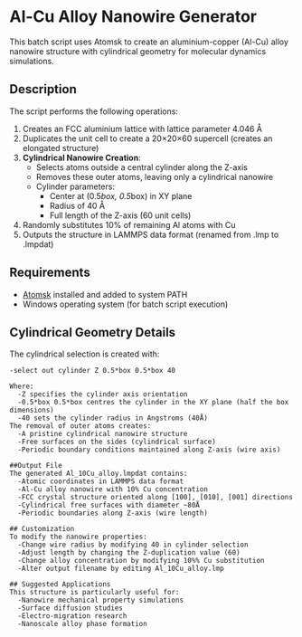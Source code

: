 # Al-Cu Alloy Nanowire Generator
This batch script uses Atomsk to create an aluminium-copper (Al-Cu) alloy nanowire structure with cylindrical geometry for molecular dynamics simulations.

## Description
The script performs the following operations:
1. Creates an FCC aluminium lattice with lattice parameter 4.046 Å
2. Duplicates the unit cell to create a 20×20×60 supercell (creates an elongated structure)
3. **Cylindrical Nanowire Creation**:
   - Selects atoms outside a central cylinder along the Z-axis
   - Removes these outer atoms, leaving only a cylindrical nanowire
   - Cylinder parameters:
     - Center at (0.5*box, 0.5*box) in XY plane
     - Radius of 40 Å
     - Full length of the Z-axis (60 unit cells)
4. Randomly substitutes 10% of remaining Al atoms with Cu
5. Outputs the structure in LAMMPS data format (renamed from .lmp to .lmpdat)

## Requirements
- [Atomsk](https://atomsk.univ-lille.fr/) installed and added to system PATH
- Windows operating system (for batch script execution)

## Cylindrical Geometry Details
The cylindrical selection is created with:
```atomsk
-select out cylinder Z 0.5*box 0.5*box 40

Where:
  -Z specifies the cylinder axis orientation
  -0.5*box 0.5*box centres the cylinder in the XY plane (half the box dimensions)
  -40 sets the cylinder radius in Angstroms (40Å)
The removal of outer atoms creates:
  -A pristine cylindrical nanowire structure
  -Free surfaces on the sides (cylindrical surface)
  -Periodic boundary conditions maintained along Z-axis (wire axis)

##Output File
The generated Al_10Cu_alloy.lmpdat contains:
  -Atomic coordinates in LAMMPS data format
  -Al-Cu alloy nanowire with 10% Cu concentration
  -FCC crystal structure oriented along [100], [010], [001] directions
  -Cylindrical free surfaces with diameter ~80Å
  -Periodic boundaries along Z-axis (wire length)

## Customization
To modify the nanowire properties:
  -Change wire radius by modifying 40 in cylinder selection
  -Adjust length by changing the Z-duplication value (60)
  -Change alloy concentration by modifying 10%% Cu substitution
  -Alter output filename by editing Al_10Cu_alloy.lmp

## Suggested Applications
This structure is particularly useful for:
  -Nanowire mechanical property simulations
  -Surface diffusion studies
  -Electro-migration research
  -Nanoscale alloy phase formation
